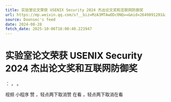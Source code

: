 ```yaml
---
title: 实验室论文荣获 USENIX Security 2024 杰出论文奖和互联网防御奖
url: https://mp.weixin.qq.com/s?__biz=MzA3MTAwODc0NQ==&mid=2649891201&idx=1&sn=2e0736437f7a7b62bbc350b25cf73a69
source: Doonsec's feed
date: 2024-08-28
fetch_date: 2025-10-06T18:00:40.221947
---
```


# 实验室论文荣获 USENIX Security 2024 杰出论文奖和互联网防御奖

：
，
。

视频
小程序
赞
，轻点两下取消赞
在看
，轻点两下取消在看
